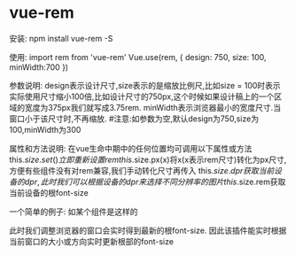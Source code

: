 # vue-rem

安装: 
npm install vue-rem -S

使用: 
import rem from 'vue-rem'
Vue.use(rem, {
    design: 750,
    size: 100,
    minWidth:700
})

参数说明:
design表示设计尺寸,size表示的是缩放比例尺,比如size = 100时表示 实际使用尺寸缩小100倍,比如设计尺寸的750px,这个时候如果设计稿上的一个区域的宽度为375px我们就写成3.75rem.
minWidth表示浏览器最小的宽度尺寸.当窗口小于该尺寸时,不再缩放.
#注意:如参数为空,默认design为750,size为100,minWidth为300

属性和方法说明:
在vue生命中期中的任何位置均可调用以下属性或方法
this.$size.set()立即重新设置rem
this.$size.px(x)将x(x表示rem尺寸)转化为px尺寸,方便有些组件没有对rem兼容,我们手动转化尺寸再传入
this.$size.dpr获取当前设备的dpr,此时我们可以根据设备的dpr来选择不同分辨率的图片
this.$size.rem获取当前设备的根font-size

一个简单的例子:
如某个组件是这样的
<template lang='pug'>
    div.back helloworld
</template>

<script>
export default {
    name: 'home',
    data(){
      return {
          size:this.$size
      }
    },
    watch:{
        size:{
            handler(x){
                console.log(x.rem)
            },
            deep:true
        }
    }
   }

</script>

<style lang='css' scoped>
.back{
    width: 2rem;
    height: 2rem;
    background: black
}
</style>

此时我们调整浏览器的窗口会实时得到最新的根font-size.
因此该插件能实时根据当前窗口的大小或方向实时更新根部的font-size


